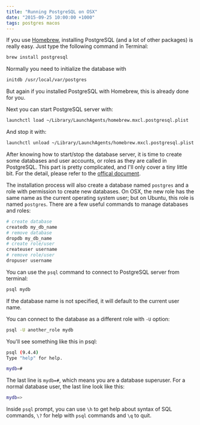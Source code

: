 ```yaml
---
title: "Running PostgreSQL on OSX"
date: "2015-09-25 10:00:00 +1000"
tags: postgres macos
---
```


If you use [Homebrew](http://brew.sh/), installing PostgreSQL (and a lot of
other packages) is really easy. Just type the following command in Terminal:

```bash
brew install postgresql
```

Normally you need to initialize the database with

```bash
initdb /usr/local/var/postgres
```

But again if you installed PostgreSQL with Homebrew, this is already done for
you.

Next you can start PostgreSQL server with:

```bash
launchctl load ~/Library/LaunchAgents/homebrew.mxcl.postgresql.plist
```

And stop it with:

```bash
launchctl unload ~/Library/LaunchAgents/homebrew.mxcl.postgresql.plist
```

After knowing how to start/stop the database server, it is time to create some
databases and user accounts, or roles as they are called in PostgreSQL. This
part is pretty complicated, and I'll only cover a tiny little bit. For the
detail, please refer to the [offical
document](http://www.postgresql.org/docs/9.4/static/tutorial.html).

The installation process will also create a database named `postgres` and a role
with permission to create new databases. On OSX, the new role has the same name
as the current operating system user; but on Ubuntu, this role is named
`postgres`. There are a few useful commands to manage databases and roles:

```bash
# create database
createdb my_db_name
# remove database
dropdb my_db_name
# create role/user
createuser username
# remove role/user
dropuser username
```

You can use the `psql` command to connect to PostgreSQL server from terminal:

```bash
psql mydb
```

If the database name is not specified, it will default to the current user name.

You can connect to the database as a different role with `-U` option:

```bash
psql -U another_role mydb
```

You'll see something like this in psql:

```bash
psql (9.4.4)
Type "help" for help.

mydb=#
```

The last line is `mydb=#`, which means you are a database superuser. For a
normal database user, the last line look like this:

```bash
mydb=>
```

Inside `psql` prompt, you can use `\h` to get help about syntax of SQL commands,
`\?` for help with `psql` commands and `\q` to quit.
